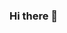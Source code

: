 ### Hi there 👋

<!--
**JuanjoRSanchez/JuanjoRSanchez** is a ✨ _special_ ✨ repository because its `README.md` (this file) appears on your GitHub profile.

Here are some ideas to get you started:

- 🔭 Actualmente me encuentro en busca de empleo como Desarrollador Web.
- 🌱 Mis proyectos actuales los estan enfocados a mejorar mis habilidades con React, Javascript y Css en el Front y Java con Spring Boot y JPA para el BackEnd.    ...
- 👯  ...
- 🤔  ...
- 💬 Ask me about ...
- El enlace a mi Portfolio: ...
- 📫 Puedes contactarme en: ...
-->

